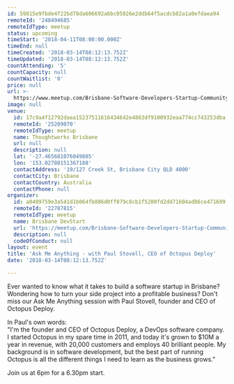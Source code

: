 ```yaml
---
id: 59815e9fbde4f22bd78da606692a6bc05826e2ddb64f5acdcb82a1a0efdaea94
remoteId: '248494685'
remoteIdType: meetup
status: upcoming
timeStart: '2018-04-11T08:00:00.000Z'
timeEnd: null
timeCreated: '2018-03-14T08:12:13.752Z'
timeUpdated: '2018-03-14T08:12:13.752Z'
countAttending: '5'
countCapacity: null
countWaitlist: '0'
price: null
url: >-
  https://www.meetup.com/Brisbane-Software-Developers-Startup-Community/events/248494685/
image: null
venue:
  id: 17c9a4f12792daea15237511616434642e4863df9100932eaa774cc743253dba
  remoteId: '25209070'
  remoteIdType: meetup
  name: Thoughtworks Brisbane
  url: null
  description: null
  lat: '-27.465681076049805'
  lon: '153.02780151367188'
  contactAddress: '19/127 Creek St, Brisbane City QLD 4000'
  contactCity: Brisbane
  contactCountry: Australia
  contactPhone: null
organizer:
  id: a0409759e3a541d1b064fb886d0ff879c8cb1f5200fd2dd71604ad86ce471699
  remoteId: '22787815'
  remoteIdType: meetup
  name: Brisbane DevStart
  url: 'https://meetup.com/Brisbane-Software-Developers-Startup-Community'
  description: null
  codeOfConduct: null
layout: event
title: 'Ask Me Anything - with Paul Stovell, CEO of Octopus Deploy'
date: '2018-03-14T08:12:13.752Z'

---
```

<p>Ever wanted to know what it takes to build a software startup in Brisbane? Wondering how to turn your side project into a profitable business? Don't miss our Ask Me Anything session with Paul Stovell, founder and CEO of Octopus Deploy.</p> <p>In Paul's own words:<br/>"I'm the founder and CEO of Octopus Deploy, a DevOps software company. I started Octopus in my spare time in 2011, and today it's grown to $10M a year in revenue, with 20,000 customers and employs 40 brilliant people. My background is in software development, but the best part of running Octopus is all the different things I need to learn as the business grows."</p> <p>Join us at 6pm for a 6.30pm start.</p>
